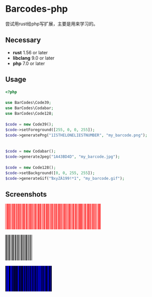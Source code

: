 # Barcodes-php

尝试用rust给php写扩展，主要是用来学习的。

## Necessary

- **rust** 1.56 or later
- **libclang** 9.0 or later
- **php** 7.0 or later

## Usage

```php
<?php

use BarCodes\Code39;
use BarCodes\Codabar;
use BarCodes\Code128;

$code = new Code39();
$code->setForeground([255, 0, 0, 255]);
$code->generatePng("1ISTHELONELIESTNUMBER", "my_barcode.png");


$code = new Codabar();
$code->generateJpeg("1A43BD4D", "my_barcode.jpg");

$code = new Code128();
$code->setBackground([0, 0, 255, 255]);
$code->generateGif("ƁxyZÀ199!*1", "my_barcode.gif");

```

## Screenshots

![image](https://github.com/chenhuaiyuan/barcodes-php/raw/master/example/my_barcode.png)

![image](https://github.com/chenhuaiyuan/barcodes-php/raw/master/example/my_barcode.jpg)

![image](https://github.com/chenhuaiyuan/barcodes-php/raw/master/example/my_barcode.gif)
